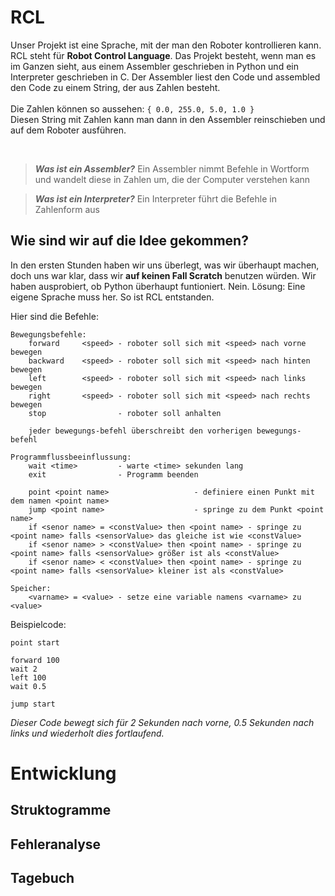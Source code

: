 # RCL
Unser Projekt ist eine Sprache, mit der man den Roboter kontrollieren kann. RCL steht für **Robot Control Language**. Das Projekt besteht, wenn man es im Ganzen sieht, 
aus einem Assembler geschrieben in Python und ein Interpreter geschrieben in C. Der Assembler liest den Code und assembled den Code zu einem String, 
der aus Zahlen besteht.
<br/>
<br/>
Die Zahlen können so aussehen:
  `{ 0.0, 255.0, 5.0, 1.0 }`
<br/>
Diesen String mit Zahlen kann man dann in den Assembler reinschieben und auf dem Roboter ausführen.

<br/>

> ***Was ist ein Assembler?*** Ein Assembler nimmt Befehle in Wortform und wandelt diese in Zahlen um, die der Computer verstehen kann

> ***Was ist ein Interpreter?*** Ein Interpreter führt die Befehle in Zahlenform aus


## Wie sind wir auf die Idee gekommen?
In den ersten Stunden haben wir uns überlegt, was wir überhaupt machen, doch uns war klar, dass wir **auf keinen Fall Scratch** benutzen würden. Wir haben ausprobiert, 
ob Python überhaupt funtioniert. Nein. Lösung: Eine eigene Sprache muss her.
So ist RCL entstanden. 

Hier sind die Befehle:
```
Bewegungsbefehle:
    forward     <speed> - roboter soll sich mit <speed> nach vorne bewegen
    backward    <speed> - roboter soll sich mit <speed> nach hinten bewegen 
    left        <speed> - roboter soll sich mit <speed> nach links bewegen
    right       <speed> - roboter soll sich mit <speed> nach rechts bewegen
    stop                - roboter soll anhalten

    jeder bewegungs-befehl überschreibt den vorherigen bewegungs-befehl

Programmflussbeeinflussung:
    wait <time>         - warte <time> sekunden lang
    exit                - Programm beenden

    point <point name> 				     - definiere einen Punkt mit dem namen <point name>
    jump <point name>				     - springe zu dem Punkt <point name>
    if <senor name> = <constValue> then <point name> - springe zu <point name> falls <sensorValue> das gleiche ist wie <constValue>
    if <senor name> > <constValue> then <point name> - springe zu <point name> falls <sensorValue> größer ist als <constValue>
    if <senor name> < <constValue> then <point name> - springe zu <point name> falls <sensorValue> kleiner ist als <constValue>

Speicher:
    <varname> = <value> - setze eine variable namens <varname> zu <value>

```

Beispielcode:
```
point start

forward 100
wait 2
left 100
wait 0.5

jump start
```
*Dieser Code bewegt sich für 2 Sekunden nach vorne, 0.5 Sekunden nach links und wiederholt dies fortlaufend.*



# Entwicklung
## Struktogramme
## Fehleranalyse
## Tagebuch
